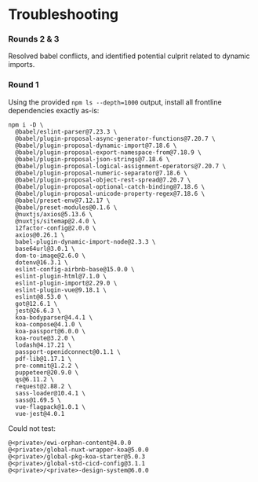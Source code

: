 # Troubleshooting

### Rounds 2 & 3

Resolved babel conflicts, and identified potential culprit related to dynamic imports.

### Round 1

Using the provided `npm ls --depth=1000` output, install all frontline dependencies exactly as-is:

```shell
npm i -D \
  @babel/eslint-parser@7.23.3 \
  @babel/plugin-proposal-async-generator-functions@7.20.7 \
  @babel/plugin-proposal-dynamic-import@7.18.6 \
  @babel/plugin-proposal-export-namespace-from@7.18.9 \
  @babel/plugin-proposal-json-strings@7.18.6 \
  @babel/plugin-proposal-logical-assignment-operators@7.20.7 \
  @babel/plugin-proposal-numeric-separator@7.18.6 \
  @babel/plugin-proposal-object-rest-spread@7.20.7 \
  @babel/plugin-proposal-optional-catch-binding@7.18.6 \
  @babel/plugin-proposal-unicode-property-regex@7.18.6 \
  @babel/preset-env@7.12.17 \
  @babel/preset-modules@0.1.6 \
  @nuxtjs/axios@5.13.6 \
  @nuxtjs/sitemap@2.4.0 \
  12factor-config@2.0.0 \
  axios@0.26.1 \
  babel-plugin-dynamic-import-node@2.3.3 \
  base64url@3.0.1 \
  dom-to-image@2.6.0 \
  dotenv@16.3.1 \
  eslint-config-airbnb-base@15.0.0 \
  eslint-plugin-html@7.1.0 \
  eslint-plugin-import@2.29.0 \
  eslint-plugin-vue@9.18.1 \
  eslint@8.53.0 \
  got@12.6.1 \
  jest@26.6.3 \
  koa-bodyparser@4.4.1 \
  koa-compose@4.1.0 \
  koa-passport@6.0.0 \
  koa-route@3.2.0 \
  lodash@4.17.21 \
  passport-openidconnect@0.1.1 \
  pdf-lib@1.17.1 \
  pre-commit@1.2.2 \
  puppeteer@20.9.0 \
  qs@6.11.2 \
  request@2.88.2 \
  sass-loader@10.4.1 \
  sass@1.69.5 \
  vue-flagpack@1.0.1 \
  vue-jest@4.0.1
```

Could not test:

```text
@<private>/ewi-orphan-content@4.0.0
@<private>/global-nuxt-wrapper-koa@5.0.0
@<private>/global-pkg-koa-starter@5.0.3
@<private>/global-std-cicd-config@3.1.1
@<private>/<private>-design-system@6.0.0
```
